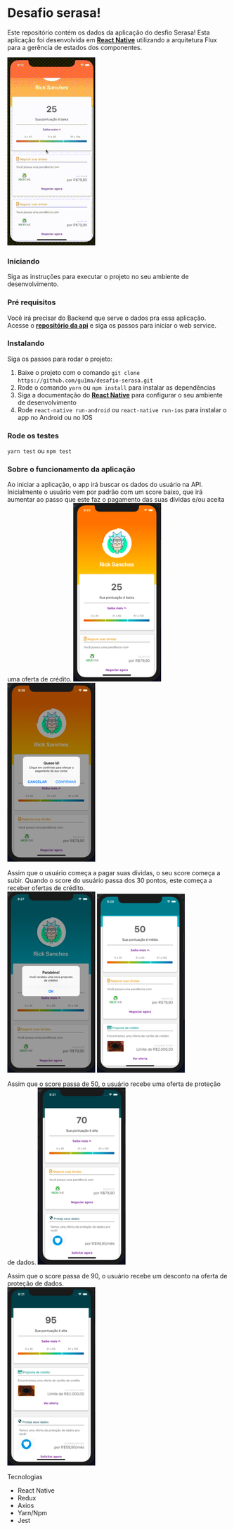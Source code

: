 # Desafio serasa!
Este repositório contém os dados da aplicação do desfio Serasa! Esta aplicação foi desenvolvida em [__React Native__](https://reactnative.dev/)
utilizando a arquitetura Flux para a gerência de estados dos componentes.

![serasagif](https://github.com/gu1ma/desafio-serasa/blob/master/app-imgs-examples/serasa.gif)

### Iniciando
Siga as instruções para executar o projeto no seu ambiente de desenvolvimento.

### Pré requisitos
Você irá precisar do Backend que serve o dados pra essa aplicação. Acesse o [__repositório da api__](https://github.com/gu1ma/desafio-serasa-api) 
e siga os passos para iniciar o web service.
### Instalando
Siga os passos para rodar o projeto:
1. Baixe o projeto com o comando `git clone https://github.com/gu1ma/desafio-serasa.git`
2. Rode o comando `yarn` ou `npm install` para instalar as dependências
3. Siga a documentação do [__React Native__](https://facebook.github.io/react-native/docs/running-on-device) para configurar o seu ambiente de desenvolvimento
4. Rode `react-native run-android` ou `react-native run-ios` para instalar o app no Android ou no IOS

### Rode os testes
`yarn test` ou `npm test`

### Sobre o funcionamento da aplicação
Ao iniciar a aplicação, o app irá buscar os dados do usuário na API. Inicialmente o usuário vem por padrão com um score baixo, que irá aumentar ao passo que este faz o pagamento das suas dívidas e/ou aceita uma oferta de crédito.
![img1](https://github.com/gu1ma/desafio-serasa/blob/master/app-imgs-examples/serasa-estado1.1.png)
![img2](https://github.com/gu1ma/desafio-serasa/blob/master/app-imgs-examples/serasa-estado1.2.png)


Assim que o usuário começa a pagar suas dívidas, o seu score começa a subir. Quando o score do usuário passa dos 30 pontos, este começa a receber ofertas de crédito. <br>
![img3](https://github.com/gu1ma/desafio-serasa/blob/master/app-imgs-examples/serasa-estado2.1.png)
![img4](https://github.com/gu1ma/desafio-serasa/blob/master/app-imgs-examples/serasa-estado2.2.png)

Assim que o score passa de 50, o usuário recebe uma oferta de proteção de dados.
![img5](https://github.com/gu1ma/desafio-serasa/blob/master/app-imgs-examples/serasa-estado4.png)<br>

Assim que o score passa de 90, o usuário recebe um desconto na oferta de proteção de dados.<br>
![img5](https://github.com/gu1ma/desafio-serasa/blob/master/app-imgs-examples/serasa-estado-5.png)

Tecnologias
- React Native
- Redux
- Axios
- Yarn/Npm
- Jest


